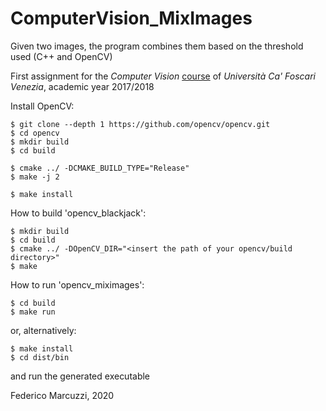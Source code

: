 # ComputerVision_MixImages
Given two images, the program combines them based on the threshold used (C++ and OpenCV)

First assignment for the *Computer Vision* [course](https://www.dsi.unive.it/~bergamasco/courses/computer_vision_2017_2018.html) of *Università Ca' Foscari Venezia*, academic year 2017/2018


Install OpenCV:

```console
$ git clone --depth 1 https://github.com/opencv/opencv.git
$ cd opencv
$ mkdir build
$ cd build

$ cmake ../ -DCMAKE_BUILD_TYPE="Release"
$ make -j 2

$ make install
```


How to build 'opencv_blackjack':

```console
$ mkdir build
$ cd build
$ cmake ../ -DOpenCV_DIR="<insert the path of your opencv/build directory>"
$ make
```


How to run 'opencv_miximages':

```console
$ cd build
$ make run
```

or, alternatively:

```console
$ make install
$ cd dist/bin
```
and run the generated executable


Federico Marcuzzi, 2020



